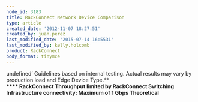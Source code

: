 ```yaml
---
node_id: 3183
title: RackConnect Network Device Comparison
type: article
created_date: '2012-11-07 18:27:51'
created_by: juan.perez
last_modified_date: '2015-07-14 16:5531'
last_modified_by: kelly.holcomb
product: RackConnect
body_format: tinymce
---
```


undefined&rsquo; Guidelines based on internal testing.
Actual results may vary by production load and Edge Device Type.**\
 **\*\*\*\*  RackConnect Throughput limited by RackConnect Switching
Infrastructure connectivity: Maximum of 1 Gbps Theoretical**

 

